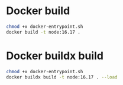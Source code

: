 # Docker build
```sh
chmod +x docker-entrypoint.sh
docker build -t node:16.17 .
```

# Docker buildx build
```sh
chmod +x docker-entrypoint.sh
docker buildx build -t node:16.17 . --load
```
